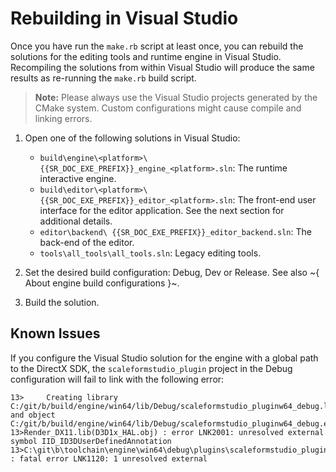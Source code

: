 # Rebuilding in Visual Studio

Once you have run the `make.rb` script at least once, you can rebuild the solutions for the editing tools and runtime engine in Visual Studio. Recompiling the solutions from within Visual Studio will produce the same results as re-running the `make.rb` build script.

> **Note:** Please always use the Visual Studio projects generated by the CMake system. Custom configurations might cause compile and linking errors.

1.	Open one of the following solutions in Visual Studio:

	-	`build\engine\<platform>\ {{SR_DOC_EXE_PREFIX}}_engine_<platform>.sln`: The runtime interactive engine.
	-	`build\editor\<platform>\ {{SR_DOC_EXE_PREFIX}}_editor_<platform>.sln`: The front-end user interface for the editor application. See the next section for additional details.
	-	`editor\backend\ {{SR_DOC_EXE_PREFIX}}_editor_backend.sln`: The back-end of the editor.
	-	`tools\all_tools\all_tools.sln`: Legacy editing tools.

2.	Set the desired build configuration: Debug, Dev or Release. See also ~{ About engine build configurations }~.

3.	Build the solution.

## Known Issues

If you configure the Visual Studio solution for the engine with a global path to the DirectX SDK, the `scaleformstudio_plugin` project in the Debug configuration will fail to link with the following error:

~~~{nohighlight}
13>     Creating library C:/git/b/build/engine/win64/lib/Debug/scaleformstudio_pluginw64_debug.lib and object C:/git/b/build/engine/win64/lib/Debug/scaleformstudio_pluginw64_debug.exp
13>Render_DX11.lib(D3D1x_HAL.obj) : error LNK2001: unresolved external symbol IID_ID3DUserDefinedAnnotation
13>C:\git\b\toolchain\engine\win64\debug\plugins\scaleformstudio_pluginw64_debug.dll : fatal error LNK1120: 1 unresolved external
~~~
